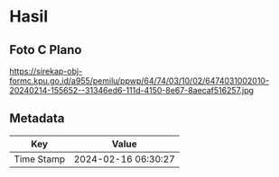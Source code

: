 # Hasil

## Foto C Plano

https://sirekap-obj-formc.kpu.go.id/a955/pemilu/ppwp/64/74/03/10/02/6474031002010-20240214-155652--31346ed6-111d-4150-8e67-8aecaf516257.jpg


## Metadata

| Key        | Value               |
| ---------- | ------------------- |
| Time Stamp | 2024-02-16 06:30:27 |



